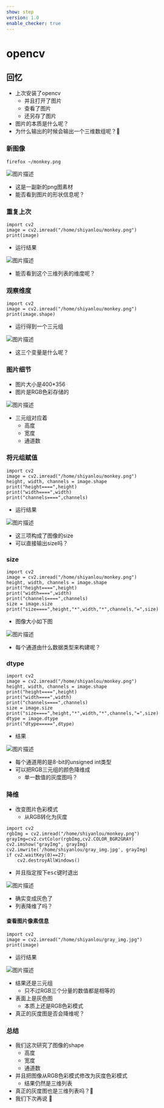 ```yaml
---
show: step
version: 1.0
enable_checker: true
---
```


# opencv

## 回忆

- 上次安装了opencv
	- 并且打开了图片
	- 查看了图片
	- 还另存了图片
- 图片的本质是什么呢？
- 为什么输出的时候会输出一个三维数组呢？🤔

### 新图像

```
firefox ~/monkey.png
```

![图片描述](https://doc.shiyanlou.com/courses/uid1190679-20231104-1699088553714)

- 这是一副新的png图素材
- 能否看到图片的形状信息呢？

### 重复上次

```python3
import cv2 
image = cv2.imread("/home/shiyanlou/monkey.png")
print(image)
```

- 运行结果

![图片描述](https://doc.shiyanlou.com/courses/uid1190679-20231230-1703910169806)

- 能否看到这个三维列表的维度呢？

### 观察维度

```
import cv2
image = cv2.imread("/home/shiyanlou/monkey.png")
print(image.shape)
```

- 运行得到一个三元组

![图片描述](https://doc.shiyanlou.com/courses/uid1190679-20231230-1703910267678)

- 这三个变量是什么呢？

### 图片细节

- 图片大小是400*356
- 图片是RGB色彩存储的

![图片描述](https://doc.shiyanlou.com/courses/uid1190679-20231230-1703910384381)

- 三元组对应着
	- 高度
	- 宽度
	- 通道数

### 将元组赋值

```
import cv2
image = cv2.imread("/home/shiyanlou/monkey.png")
height, width, channels = image.shape
print("height====",height)
print("width====",width)
print("channels====",channels)
```

- 运行结果

![图片描述](https://doc.shiyanlou.com/courses/uid1190679-20231230-1703910813170)

- 这三项构成了图像的size
- 可以直接输出size吗？

### size

```
import cv2
image = cv2.imread("/home/shiyanlou/monkey.png")
height, width, channels = image.shape
print("height====",height)
print("width====",width)
print("channels====",channels)
size = image.size
print("size====",height,"*",width,"*",channels,"=",size)
```

- 图像大小如下图

![图片描述](https://doc.shiyanlou.com/courses/uid1190679-20240106-1704547202945)

- 每个通道由什么数据类型来构建呢？

### dtype

```
import cv2
image = cv2.imread("/home/shiyanlou/monkey.png")
height, width, channels = image.shape
print("height====",height)
print("width====",width)
print("channels====",channels)
size = image.size
print("size====",height,"*",width,"*",channels,"=",size)
dtype = image.dtype
print("dtype=====",dtype)
```

- 结果

![图片描述](https://doc.shiyanlou.com/courses/uid1190679-20240106-1704547356973)

- 每个通道用的是8-bit的unsigned int类型
- 可以把RGB三元组的颜色降维成
	- 单一数值的灰度图吗？

### 降维

- 改变图片色彩模式
	- 从RGB转化为灰度

```python3
import cv2    
rgbImg = cv2.imread("/home/shiyanlou/monkey.png")
grayImg=cv2.cvtColor(rgbImg,cv2.COLOR_BGR2GRAY)
cv2.imshow("grayImg", grayImg)
cv2.imwrite('/home/shiyanlou/gray_img.jpg', grayImg)                                          
if cv2.waitKey(0)==27:
    cv2.destroyAllWindows()
```

- 并且指定按下<kbd>esc</kbd>键时退出

![图片描述](https://doc.shiyanlou.com/courses/uid1190679-20231230-1703911070792)

- 确实变成灰色了
- 列表降维了吗？

#### 查看图片像素信息
```
import cv2
image = cv2.imread("/home/shiyanlou/gray_img.jpg")
print(image)
```

- 运行结果

![图片描述](https://doc.shiyanlou.com/courses/uid1190679-20231230-1703911287496)

- 结果还是三元组
	- 只不过RGB三个分量的数值都是相等的
- 表面上是灰色图
	- 本质上还是RGB色彩模式
- 真正的灰度图是否会降维呢？

### 总结

- 我们这次研究了图像的shape
	- 高度
	- 宽度
	- 通道数
- 并且把图像从RGB色彩模式修改为灰度色彩模式
	- 结果仍然是三维列表
- 真正的灰度图也是三维列表吗？🤔
- 我们下次再说	👋
